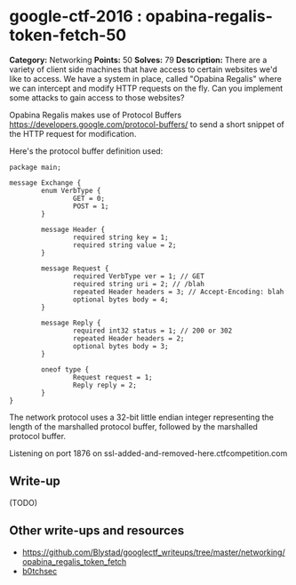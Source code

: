# google-ctf-2016 : opabina-regalis-token-fetch-50

**Category:** Networking
**Points:** 50
**Solves:** 79
**Description:**
There are a variety of client side machines that have access to certain websites we'd like to access. We have a system in place, called "Opabina Regalis" where we can intercept and modify HTTP requests on the fly. Can you implement some attacks to gain access to those websites?

Opabina Regalis makes use of Protocol Buffers <https://developers.google.com/protocol-buffers/> to send a short snippet of the HTTP request for modification.

Here's the protocol buffer definition used:
~~~~
package main;

message Exchange {
        enum VerbType {
                GET = 0;
                POST = 1;
        }

        message Header {
                required string key = 1;
                required string value = 2;
        }

        message Request {
                required VerbType ver = 1; // GET
                required string uri = 2; // /blah
                repeated Header headers = 3; // Accept-Encoding: blah
                optional bytes body = 4;
        }

        message Reply {
                required int32 status = 1; // 200 or 302
                repeated Header headers = 2;
                optional bytes body = 3;
        }

        oneof type {
                Request request = 1;
                Reply reply = 2;
        }
}
~~~~
The network protocol uses a 32-bit little endian integer representing the length of the marshalled protocol buffer, followed by the marshalled protocol buffer.

Listening on port 1876 on ssl-added-and-removed-here.ctfcompetition.com


## Write-up

(TODO)

## Other write-ups and resources

* https://github.com/Blystad/googlectf_writeups/tree/master/networking/opabina_regalis_token_fetch
* [b0tchsec](http://b0tchsec.com/2016/googlectf/opabina-regalis-token-fetch)
